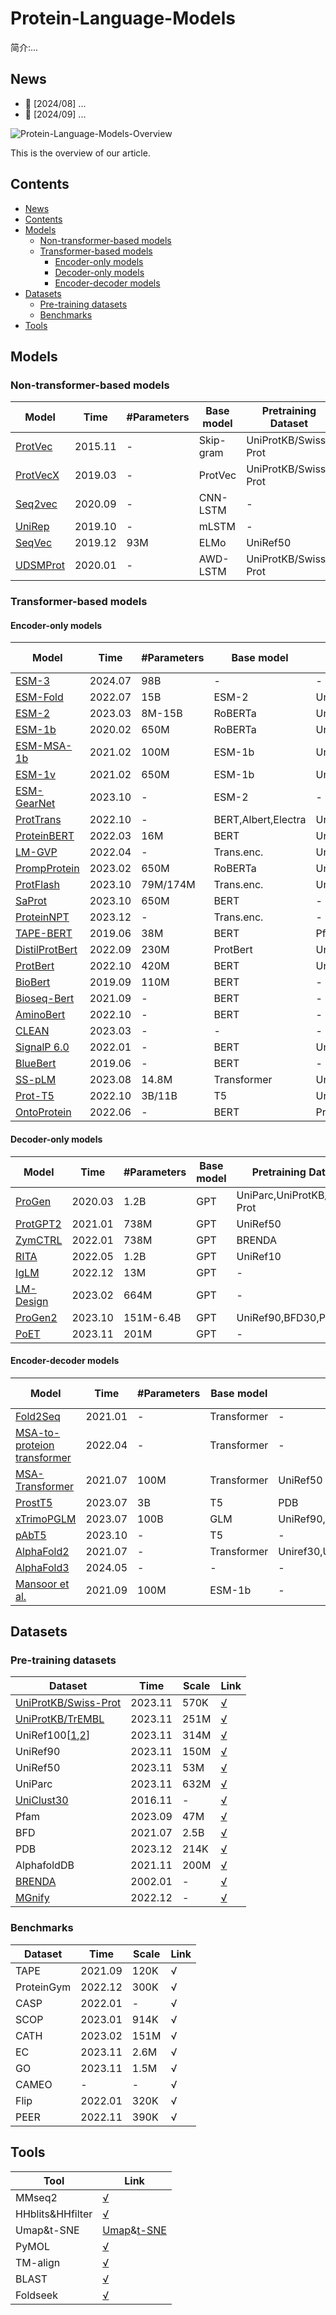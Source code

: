 # Protein-Language-Models

简介:...


## News

- 🌟 [2024/08] ...
- 🌟 [2024/09] ...

![Protein-Language-Models-Overview](https://github.com/shuxiang111/Protein-Language-Models/blob/c71da17722411fb364288d313198d37384f8049d/figures/overview.png)

This is the overview of our article.


## Contents

- [News](#news)
- [Contents](#contents)
- [Models](#models)
  - [Non\-transformer\-based models](#non-transformer-based-models)
  - [Transformer\-based models](#transformer-based-models)
    - [Encoder\-only models](#encoder-only-models)
    - [Decoder\-only models](#decoder-only-models)
    - [Encoder\-decoder models](#encoder-decoder-models)
- [Datasets](#datasets)
  - [Pre\-training datasets](#pre-training-datasets)
  - [Benchmarks](#benchmarks)
- [Tools](#tools)


## Models

### Non-transformer-based models

Model | Time | #Parameters | Base model | Pretraining Dataset |Open-source
---- | ---- | ---- | ---- | ---- | ---- |
[ProtVec](https://journals.plos.org/plosone/article?id=10.1371/journal.pone.0141287)|2015.11|-|Skip-gram|UniProtKB/Swiss-Prot|×
[ProtVecX](https://www.nature.com/articles/s41598-019-38746-w)|2019.03|-|ProtVec|UniProtKB/Swiss-Prot|×
[Seq2vec](https://www.sciencedirect.com/science/article/pii/S1567422320300806?via%3Dihub)|2020.09|-|CNN-LSTM|-|×
[UniRep](https://www.nature.com/articles/s41592-019-0598-1)|2019.10|-|mLSTM|-|[√](https://github.com/churchlab/UniRep)
[SeqVec](https://link.springer.com/article/10.1186/s12859-019-3220-8)|2019.12|93M|ELMo|UniRef50|×
[UDSMProt](https://academic.oup.com/bioinformatics/article/36/8/2401/5698270)|2020.01|-|AWD-LSTM|UniProtKB/Swiss-Prot|×

### Transformer-based models

#### Encoder-only models

Model | Time | #Parameters | Base model | Pretraining Dataset |Open-source
---- | ---- | ---- | ---- | ---- | ---- |
[ESM-3](https://www.biorxiv.org/content/10.1101/2024.07.01.600583v1)|2024.07|98B|-|-|[√](https://github.com/evolutionaryscale/esm)
[ESM-Fold](https://www.biorxiv.org/content/10.1101/2022.07.20.500902v1)|2022.07|15B|ESM-2|UniRef50|[√](https://github.com/facebookresearch/esm)
[ESM-2](https://www.science.org/doi/abs/10.1126/science.ade2574)|2023.03|8M-15B|RoBERTa|UniRef50|[√](https://github.com/facebookresearch/esm)
[ESM-1b](https://www.pnas.org/doi/abs/10.1073/pnas.2016239118)|2020.02|650M|RoBERTa|UniRef50|[√](https://github.com/facebookresearch/esm)
[ESM-MSA-1b](http://proceedings.mlr.press/v139/rao21a.html?utm_source=miragenews&utm_medium=miragenews&utm_campaign=news)|2021.02|100M|ESM-1b|UniRef50|[√](https://github.com/facebookresearch/esm)
[ESM-1v](https://proceedings.neurips.cc/paper/2021/hash/f51338d736f95dd42427296047067694-Abstract.html)|2021.02|650M|ESM-1b|UniRef90|[√](https://github.com/facebookresearch/esm)
[ESM-GearNet](https://arxiv.org/abs/2303.06275)|2023.10|-|ESM-2|-|[√](https://github.com/DeepGraphLearning/ESM-GearNet)
[ProtTrans](https://ieeexplore.ieee.org/abstract/document/9477085)|2022.10|-|BERT,Albert,Electra|UniRef,BFD|[√](https://github.com/agemagician/ProtTrans)
[ProteinBERT](https://academic.oup.com/bioinformatics/article/38/8/2102/6502274?login=false)|2022.03|16M|BERT|UniRef90|[√](https://github.com/nadavbra/protein_bert)
[LM-GVP](https://www.nature.com/articles/s41598-022-10775-y)|2022.04|-|Trans.enc.|Uniref50|[√](https://github.com/aws-samples/lm-gvp)
[PrompProtein](https://openreview.net/forum?id=XGagtiJ8XC)|2023.02|650M|RoBERTa|UniRef50,PDB|[√](https://github.com/HICAI-ZJU/PromptProtein)
[ProtFlash](https://www.cell.com/cell-reports-physical-science/fulltext/S2666-3864(23)00408-3)|2023.10|79M/174M|Trans.enc.|UniRef50|[√](https://github.com/ISYSLAB-HUST/ProtFlash)
[SaProt](https://www.biorxiv.org/content/10.1101/2023.10.01.560349v5.abstract)|2023.10|650M|BERT|-|[√](https://github.com/westlake-repl/SaProt)
[ProteinNPT](https://proceedings.neurips.cc/paper_files/paper/2023/hash/6a4d5d85f7a52f062d23d98d544a5578-Abstract-Conference.html)|2023.12|-|Trans.enc.|-|×
[TAPE-BERT](https://arxiv.org/abs/1906.08230)|2019.06|38M|BERT|Pfam|[√](https://github.com/songlab-cal/tape)
[DistilProtBert](https://academic.oup.com/bioinformatics/article/38/Supplement_2/ii95/6701995)|2022.09|230M|ProtBert|UniRef50|[√](https://github.com/yarongef/DistilProtBert)
[ProtBert](https://ieeexplore.ieee.org/abstract/document/9477085)|2022.10|420M|BERT|UniRef100,BFD100|[√](https://huggingface.co/Rostlab/prot_bert)
[BioBert](https://academic.oup.com/bioinformatics/article/36/4/1234/5566506)|2019.09|110M|BERT|-|[√](https://github.com/dmis-lab/biobert)
[Bioseq-Bert](https://academic.oup.com/nar/article/49/22/e129/6377401?login=false)|2021.09|-|BERT|-|×
[AminoBert](https://www.nature.com/articles/s41587-022-01432-w)|2022.10|-|BERT|-|×
[CLEAN](https://www.science.org/doi/10.1126/science.adf2465)|2023.03|-|-|-|[√](https://github.com/tttianhao/CLEAN)
[SignalP 6.0](https://www.nature.com/articles/s41587-021-01156-3)|2022.01|-|BERT|UniRef100|[√](https://github.com/fteufel/signalp-6.0)
[BlueBert](https://arxiv.org/abs/1906.05474)|2019.06|-|BERT|-|[√](https://github.com/ncbi-nlp/bluebert)
[SS-pLM](https://www.biorxiv.org/content/10.1101/2023.08.04.551626v1.abstract)|2023.08|14.8M|Transformer|UniRef50|×
[Prot-T5](https://ieeexplore.ieee.org/abstract/document/9477085)|2022.10|3B/11B|T5|UniRef50,BFD|[√](https://huggingface.co/Rostlab)
[OntoProtein](https://arxiv.org/abs/2201.11147)|2022.06|-|BERT|ProteinKG25|[√](https://github.com/zjunlp/OntoProtein)

#### Decoder-only models

Model | Time | #Parameters | Base model | Pretraining Dataset |Open-source
---- | ---- | ---- | ---- | ---- | ---- |
[ProGen](https://arxiv.org/abs/2004.03497)|2020.03|1.2B|GPT|UniParc,UniProtKB/Swiss-Prot|[√](https://github.com/salesforce/progen)
[ProtGPT2](https://www.biorxiv.org/content/10.1101/2022.03.09.483666v1.abstract)|2021.01|738M|GPT|UniRef50|[√](https://github.com/TeletcheaLab/protGPT2)
[ZymCTRL](https://www.mlsb.io/papers_2022/ZymCTRL_a_conditional_language_model_for_the_controllable_generation_of_artificial_enzymes.pdf)|2022.01|738M|GPT|BRENDA|[√](https://huggingface.co/AI4PD/ZymCTRL)
[RITA](https://arxiv.org/abs/2205.05789)|2022.05|1.2B|GPT|UniRef10|×
[IgLM](https://www.biorxiv.org/content/10.1101/2021.12.13.472419v2.abstract)|2022.12|13M|GPT|-|[√](https://github.com/Graylab/IgLM)
[LM-Design](http://proceedings.mlr.press/v202/zheng23a.html)|2023.02|664M|GPT|-|×
[ProGen2](https://www.cell.com/cell-systems/abstract/S2405-4712(23)00272-7?s=35)|2023.10|151M-6.4B|GPT|UniRef90,BFD30,PDB|[√](https://github.com/salesforce/progen)
[PoET](https://proceedings.neurips.cc/paper_files/paper/2023/hash/f4366126eba252699b280e8f93c0ab2f-Abstract-Conference.html)|2023.11|201M|GPT|-|×

#### Encoder-decoder models

Model | Time | #Parameters | Base model | Pretraining Dataset |Open-source
---- | ---- | ---- | ---- | ---- | ---- |
[Fold2Seq](https://proceedings.mlr.press/v139/cao21a.html)|2021.01|-|Transformer|-|[√](https://github.com/IBM/fold2seq)
[MSA-to-proteion transformer](https://arxiv.org/abs/2204.01168)|2022.04|-|Transformer|-|×
[MSA-Transformer](http://proceedings.mlr.press/v139/rao21a.html?utm_source=miragenews&utm_medium=miragenews&utm_campaign=news)|2021.07|100M|Transformer|UniRef50|[√](https://github.com/rmrao/msa-transformer)
[ProstT5](https://www.biorxiv.org/content/10.1101/2023.07.23.550085v2.abstract)|2023.07|3B|T5|PDB|[√](https://github.com/mheinzinger/ProstT5)
[xTrimoPGLM](https://arxiv.org/abs/2401.06199)|2023.07|100B|GLM|UniRef90,ColdFoldDB|×
[pAbT5](https://arxiv.org/abs/2301.02748)|2023.10|-|T5|-|×
[AlphaFold2](https://www.nature.com/articles/s41586-021-03819-2)|2021.07|-|Transformer|Uniref30,Uniref90,UniProt,PDB,BFD,MGnify|[√](https://github.com/google-deepmind/alphafold)
[AlphaFold3](https://www.nature.com/articles/s41586-024-07487-w)|2024.05|-|-|-|×
[Mansoor et al.](https://www.biorxiv.org/content/10.1101/2021.09.01.458592v1.abstract)|2021.09|100M|ESM-1b|-|×

## Datasets

### Pre-training datasets

Dataset | Time | Scale | Link
---- | ---- | ---- | ----
[UniProtKB/Swiss-Prot](https://link.springer.com/protocol/10.1007/978-1-4939-3167-5_2)|2023.11|570K|[√](https://www.uniprot.org/uniprotkb?query=*)
[UniProtKB/TrEMBL](https://academic.oup.com/bioinformatics/article/15/3/219/317279?login=false)|2023.11|251M|[√](https://www.uniprot.org/uniprotkb?query=*)
UniRef100[[1](https://academic.oup.com/bioinformatics/article/23/10/1282/197795?login=false),[2](https://academic.oup.com/bioinformatics/article/31/6/926/214968?login=false)]|2023.11|314M|[√](https://www.uniprot.org/uniref?query=*)
UniRef90|2023.11|150M|[√](https://www.uniprot.org/uniref?query=*)
UniRef50|2023.11|53M|[√](https://www.uniprot.org/uniref?query=*)
UniParc|2023.11|632M|[√](https://www.uniprot.org/uniparc?query=*)
[UniClust30](https://academic.oup.com/nar/article/45/D1/D170/2605730?login=false)|2016.11|-|[√](https://uniclust.mmseqs.com/)
Pfam|2023.09|47M|[√](https://www.ebi.ac.uk/interpro/entry/pfam/)
BFD|2021.07|2.5B|[√](https://bfd.mmseqs.com/)
PDB|2023.12|214K|[√](https://www.rcsb.org/)
AlphafoldDB|2021.11|200M|[√](https://alphafold.ebi.ac.uk/)
[BRENDA](https://academic.oup.com/nar/article/30/1/47/1332638?login=false)|2002.01|-|[√](https://www.brenda-enzymes.org/)
[MGnify](https://academic.oup.com/nar/article/51/D1/D753/6880769?login=false)|2022.12|-|[√](https://www.ebi.ac.uk/metagenomics)

### Benchmarks

Dataset | Time | Scale | Link
---- | ---- | ---- | ----
TAPE|2021.09|120K|√
ProteinGym|2022.12|300K|√
CASP|2022.01|-|√
SCOP|2023.01|914K|√
CATH|2023.02|151M|√
EC|2023.11|2.6M|√
GO|2023.11|1.5M|√
CAMEO|-|-|√
Flip|2022.01|320K|√
PEER|2022.11|390K|√

## Tools

Tool | Link
---- | ----
MMseq2|[√](https://github.com/soedinglab/mmseqs2)
HHblits&HHfilter|[√](https://github.com/soedinglab/hh-suite)
Umap&t-SNE|[Umap](https://umap-learn.readthedocs.io/en/latest/)&[t-SNE](https://scikit-learn.org/0.18/preface.html)
PyMOL|[√](https://www.pymol.org/)
TM-align|[√](https://zhanggroup.org/TM-align/)
BLAST|[√](https://blast.ncbi.nlm.nih.gov/Blast.cgi)
Foldseek|[√](https://search.foldseek.com/search)










